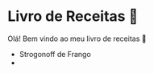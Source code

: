# Livro de Receitas :book:

Olá! Bem vindo ao meu livro de receitas :wave:

* Strogonoff de Frango
* 